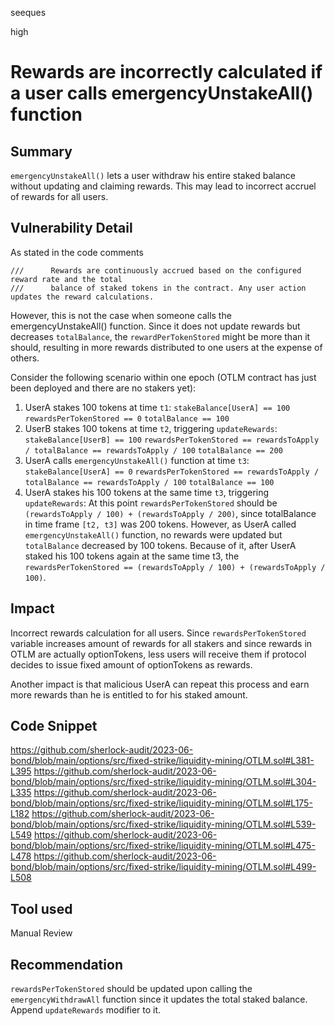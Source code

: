 seeques

high

# Rewards are incorrectly calculated if a user calls emergencyUnstakeAll() function

## Summary
`emergencyUnstakeAll()` lets a user withdraw his entire staked balance without updating and claiming rewards. This may lead to incorrect accruel of rewards for all users.
## Vulnerability Detail
As stated in the code comments 
```solidity
///      Rewards are continuously accrued based on the configured reward rate and the total
///      balance of staked tokens in the contract. Any user action updates the reward calculations.
```
However, this is not the case when someone calls the emergencyUnstakeAll() function. Since it does not update rewards but decreases `totalBalance`, the `rewardPerTokenStored` might be more than it should, resulting in more rewards distributed to one users at the expense of others.

Consider the following scenario within one epoch (OTLM contract has just been deployed and there are no stakers yet):
1. UserA stakes 100 tokens at time `t1`:
`stakeBalance[UserA] == 100`
`rewardsPerTokenStored == 0`
`totalBalance == 100`
2. UserB stakes 100 tokens at time `t2`, triggering `updateRewards`:
`stakeBalance[UserB] == 100`
`rewardsPerTokenStored == rewardsToApply / totalBalance == rewardsToApply / 100`
`totalBalance == 200`
3. UserA calls `emergencyUnstakeAll()` function at time `t3`:
`stakeBalance[UserA] == 0`
`rewardsPerTokenStored == rewardsToApply / totalBalance == rewardsToApply / 100`
`totalBalance == 100`
4. UserA stakes his 100 tokens at the same time `t3`, triggering `updateRewards`:
 At this point `rewardsPerTokenStored` should be `(rewardsToApply / 100) + (rewardsToApply / 200)`, since totalBalance in time frame `[t2, t3]` was 200 tokens. However, as UserA called `emergencyUnstakeAll()` function, no rewards were updated but `totalBalance` decreased by 100 tokens. Because of it, after UserA staked his 100 tokens again at the same time t3, the `rewardsPerTokenStored == (rewardsToApply / 100) + (rewardsToApply / 100)`. 
## Impact
Incorrect rewards calculation for all users. Since `rewardsPerTokenStored` variable increases amount of rewards for all stakers and since rewards in OTLM are actually optionTokens, less users will receive them if protocol decides to issue fixed amount of optionTokens as rewards.

Another impact is that malicious UserA can repeat this process and earn more rewards than he is entitled to for his staked amount.
## Code Snippet
https://github.com/sherlock-audit/2023-06-bond/blob/main/options/src/fixed-strike/liquidity-mining/OTLM.sol#L381-L395
https://github.com/sherlock-audit/2023-06-bond/blob/main/options/src/fixed-strike/liquidity-mining/OTLM.sol#L304-L335
https://github.com/sherlock-audit/2023-06-bond/blob/main/options/src/fixed-strike/liquidity-mining/OTLM.sol#L175-L182
https://github.com/sherlock-audit/2023-06-bond/blob/main/options/src/fixed-strike/liquidity-mining/OTLM.sol#L539-L549
https://github.com/sherlock-audit/2023-06-bond/blob/main/options/src/fixed-strike/liquidity-mining/OTLM.sol#L475-L478
https://github.com/sherlock-audit/2023-06-bond/blob/main/options/src/fixed-strike/liquidity-mining/OTLM.sol#L499-L508
## Tool used

Manual Review

## Recommendation
`rewardsPerTokenStored` should be updated upon calling the `emergencyWithdrawAll` function since it updates the total staked balance. Append `updateRewards` modifier to it.